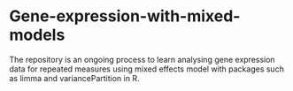 # Gene-expression-with-mixed-models

The repository is an ongoing process to learn analysing gene expression data for repeated measures using mixed effects model with packages such as limma and variancePartition in R.
